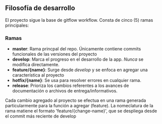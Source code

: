 ## Filosofía de desarrollo
El proyecto sigue la base de gitflow workflow. Consta de cinco (5) ramas principales:

### Ramas

* __master__: Rama princpal del repo. Únicamente contiene commits funcionales de las versiones del proyecto
* __develop__: Marca el progreso en el desarrollo de la app. _Nunca_ se modifica directamente.
* __feature/{name}__: Surge desde _develop_ y se enfoca en agregar una característica al proyecto
* __hotfix/{name}__: Se usa para resolver errores en cualquier rama.
* __release__: Prioriza los cambios referentes a los avances de documentación o archivos de entrega/informativos.


Cada cambio agregado al proyecto se efectua en una rama generada particularmente para la función a agregar (feature). La nomeclatura de la rama matiene el formato 'feature/{change-name}', que se despliega desde el commit más reciente de develop